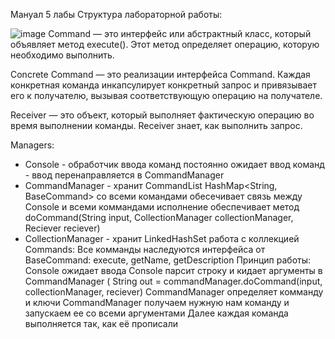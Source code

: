 Мануал 5 лабы
Структура лабораторной работы:

![image](https://github.com/user-attachments/assets/7a6b397f-a84c-4273-b9db-4cc42ebda397)
Command — это интерфейс или абстрактный класс, который объявляет метод execute(). Этот метод определяет операцию, которую необходимо выполнить.

Concrete Command — это реализации интерфейса Command. Каждая конкретная команда инкапсулирует конкретный запрос и привязывает его к получателю, вызывая соответствующую операцию на получателе.

Receiver — это объект, который выполняет фактическую операцию во время выполнении команды. Receiver знает, как выполнить запрос.

Managers:
- Console - обработчик ввода команд
	постоянно ожидает ввод команд - ввод перенаправляется в CommandManager
- CommandManager - хранит CommandList HashMap<String, BaseCommand> со всеми командами
	обесечивает связь между Console и всеми коммандами
	исполнение обеспечивает метод doCommand(String input, CollectionManager collectionManager, Reciever reciever)
- CollectionManager - хранит LinkedHashSet
	работа с коллекцией
Commands:
Все комманды наследуются интерфейса от BaseCommand:
	execute, getName, getDescription
Принцип работы:
Console ожидает ввода
Console парсит строку и кидает аргументы в CommandManager (
	String out = commandManager.doCommand(input, collectionManager, reciever)
CommandManager определяет комманду и ключи 
CommandManager получаем нужную нам команду и запускаем ее со всеми аргументами
Далее каждая команда выполняется так, как её прописали

